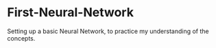 # First-Neural-Network

Setting up a basic Neural Network, to practice my understanding of the concepts.
